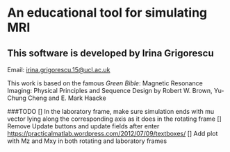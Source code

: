 An educational tool for simulating MRI
======================================

This software is developed by Irina Grigorescu 
---------------------------------------------

Email: <irina.grigorescu.15@ucl.ac.uk>

This work is based on the famous _Green Bible_: Magnetic Resonance Imaging: Physical Principles and Sequence Design by Robert W. Brown, Yu-Chung Cheng and E. Mark Haacke


###TODO
[] In the laboratory frame, make sure simulation ends with mu vector lying along the corresponding axis as it does in the rotating frame
[] Remove Update buttons and update fields after enter https://practicalmatlab.wordpress.com/2012/07/09/textboxes/
[] Add plot with Mz and Mxy in both rotating and laboratory frames





